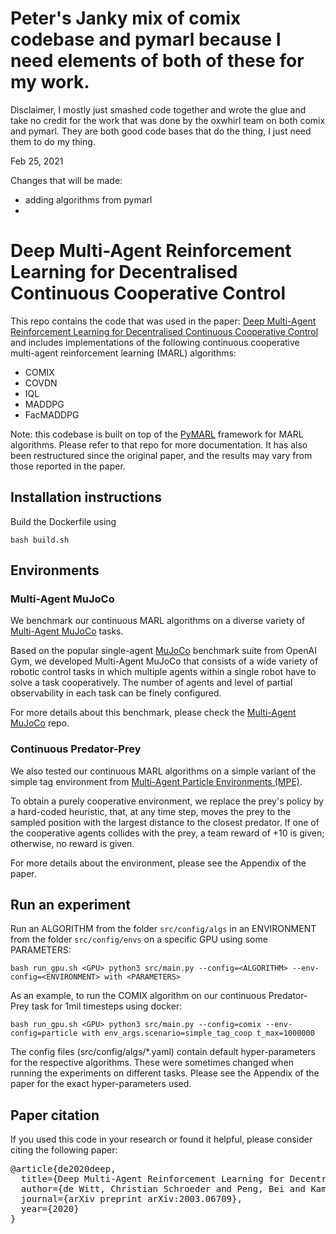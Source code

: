 # Peter's Janky mix of comix codebase and pymarl because I need elements of both of these for my work.

Disclaimer, I mostly just smashed code together and wrote the glue and take no credit for the work that was done by the oxwhirl team on both comix and pymarl. They are both good code bases that do the thing, I just need them to do my thing. 

Feb 25, 2021

Changes that will be made:
- adding algorithms from pymarl
- 

# Deep Multi-Agent Reinforcement Learning for Decentralised Continuous Cooperative Control

This repo contains the code that was used in the paper: 
[Deep Multi-Agent Reinforcement Learning for Decentralised Continuous Cooperative Control](https://arxiv.org/pdf/2003.06709.pdf)
and includes implementations of the following continuous cooperative multi-agent reinforcement learning (MARL) algorithms:
- COMIX
- COVDN
- IQL
- MADDPG
- FacMADDPG

Note: this codebase is built on top of the [PyMARL](https://github.com/oxwhirl/pymarl/) framework for MARL algorithms. 
Please refer to that repo for more documentation. It has also been restructured since the original paper, and the results may vary from those reported in the paper.

## Installation instructions

Build the Dockerfile using 
```
bash build.sh
```

## Environments

### Multi-Agent MuJoCo 
We benchmark our continuous MARL algorithms on a diverse variety of [Multi-Agent MuJoCo](https://github.com/schroederdewitt/multiagent_mujoco) tasks. 

Based on the popular single-agent [MuJoCo](https://github.com/openai/mujoco-py) benchmark suite from OpenAI Gym, 
we developed Multi-Agent MuJoCo that consists of a wide variety of robotic control tasks in which multiple agents within 
a single robot have to solve a task cooperatively. 
The number of agents and level of partial observability in each task can be finely configured. 

For more details about this benchmark, please check the [Multi-Agent MuJoCo](https://github.com/schroederdewitt/multiagent_mujoco) repo.

### Continuous Predator-Prey
We also tested our continuous MARL algorithms on a simple variant of the simple tag environment from [Multi-Agent Particle Environments (MPE)](https://github.com/openai/multiagent-particle-envs).

To obtain a purely cooperative environment, we replace the prey's policy by a hard-coded heuristic, that, at any time step, 
moves the prey to the sampled position with the largest distance to the closest predator. If one of the cooperative agents
collides with the prey, a team reward of +10 is given; otherwise, no reward is given. 

For more details about the environment, please see the Appendix of the paper.

## Run an experiment

Run an ALGORITHM from the folder `src/config/algs`
in an ENVIRONMENT from the folder `src/config/envs`
on a specific GPU using some PARAMETERS:
```
bash run_gpu.sh <GPU> python3 src/main.py --config=<ALGORITHM> --env-config=<ENVIRONMENT> with <PARAMETERS>
```

As an example, to run the COMIX algorithm on our continuous Predator-Prey task for 1mil timesteps using docker:
```
bash run_gpu.sh <GPU> python3 src/main.py --config=comix --env-config=particle with env_args.scenario=simple_tag_coop t_max=1000000
```

The config files (src/config/algs/*.yaml) contain default hyper-parameters for the respective algorithms. 
These were sometimes changed when running the experiments on different tasks. 
Please see the Appendix of the paper for the exact hyper-parameters used.

## Paper citation

If you used this code in your research or found it helpful, please consider citing the following paper:

<pre>
@article{de2020deep,
  title={Deep Multi-Agent Reinforcement Learning for Decentralised Continuous Cooperative Control},
  author={de Witt, Christian Schroeder and Peng, Bei and Kamienny, Pierre-Alexandre and Torr, Philip and B{\"o}hmer, Wendelin and Whiteson, Shimon},
  journal={arXiv preprint arXiv:2003.06709},
  year={2020}
}
</pre>
